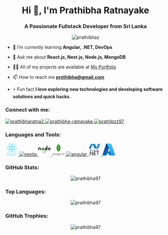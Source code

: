 <h1 align="center">Hi 👋, I'm Prathibha Ratnayake</h1>
<h3 align="center">A Passionate Fullstack Developer from Sri Lanka</h3>

<p align="center">
  <img src="https://komarev.com/ghpvc/?username=prathibhaz&label=Profile%20views&color=0e75b6&style=flat" alt="prathibhaz" />
</p>

- 🌱 I’m currently learning **Angular, .NET, DevOps**

- 💬 Ask me about **React.js, Next.js, Node.js, MongoDB**

- 👨‍💻 All of my projects are available at [My Portfolio](https://prathibha-portfolio.vercel.app/)

- 📫 How to reach me **prsthibha@gmail.com**

- ⚡ Fun fact **I love exploring new technologies and developing software solutions and quick hacks.**

<h3 align="left">Connect with me:</h3>
<p align="left">
  <a href="https://twitter.com/prathibharatna2" target="blank">
    <img align="center" src="https://raw.githubusercontent.com/rahuldkjain/github-profile-readme-generator/master/src/images/icons/Social/twitter.svg" alt="prathibharatna2" height="30" width="40" />
  </a>
  <a href="https://linkedin.com/in/prathibha-ratnayake" target="blank">
    <img align="center" src="https://raw.githubusercontent.com/rahuldkjain/github-profile-readme-generator/master/src/images/icons/Social/linked-in-alt.svg" alt="prathibha-ratnayake" height="30" width="40" />
  </a>
  <a href="https://instagram.com/prathibzz97" target="blank">
    <img align="center" src="https://raw.githubusercontent.com/rahuldkjain/github-profile-readme-generator/master/src/images/icons/Social/instagram.svg" alt="prathibzz97" height="30" width="40" />
  </a>
</p>

<h3 align="left">Languages and Tools:</h3>
<p align="left">
  <a href="https://reactjs.org/" target="_blank" rel="noreferrer">
    <img src="https://raw.githubusercontent.com/devicons/devicon/master/icons/react/react-original-wordmark.svg" alt="react" width="40" height="40" />
  </a>
  <a href="https://nextjs.org/" target="_blank" rel="noreferrer">
    <img src="https://cdn.worldvectorlogo.com/logos/nextjs-2.svg" alt="nextjs" width="40" height="40" />
  </a>
  <a href="https://nodejs.org" target="_blank" rel="noreferrer">
    <img src="https://raw.githubusercontent.com/devicons/devicon/master/icons/nodejs/nodejs-original-wordmark.svg" alt="nodejs" width="40" height="40" />
  </a>
  <a href="https://www.mongodb.com/" target="_blank" rel="noreferrer">
    <img src="https://raw.githubusercontent.com/devicons/devicon/master/icons/mongodb/mongodb-original-wordmark.svg" alt="mongodb" width="40" height="40" />
  </a>
  <a href="https://angular.io" target="_blank" rel="noreferrer">
    <img src="https://angular.io/assets/images/logos/angular/angular.svg" alt="angular" width="40" height="40" />
  </a>
  <a href="https://dotnet.microsoft.com/" target="_blank" rel="noreferrer">
    <img src="https://raw.githubusercontent.com/devicons/devicon/master/icons/dot-net/dot-net-original-wordmark.svg" alt="dotnet" width="40" height="40" />
  </a>
  <a href="https://azure.microsoft.com/en-us/" target="_blank" rel="noreferrer">
    <img src="https://raw.githubusercontent.com/devicons/devicon/master/icons/azure/azure-original.svg" alt="azure" width="40" height="40" />
  </a>
</p>

<h3 align="left">GitHub Stats:</h3>
<p align="center">
  <img src="https://github-readme-stats.vercel.app/api?username=prathibha97&show_icons=true&locale=en" alt="prathibha97" />
</p>

<h3 align="left">Top Languages:</h3>
<p align="center">
  <img src="https://github-readme-stats.vercel.app/api/top-langs?username=prathibha97&show_icons=true&locale=en&layout=compact" alt="prathibha97" />
</p>

<h3 align="left">GitHub Trophies:</h3>
<p align="center">
  <img src="https://github-profile-trophy.vercel.app/?username=prathibha97" alt="prathibha97" />
</p>

